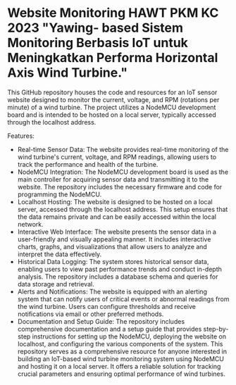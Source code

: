 # Website Monitoring HAWT PKM KC 2023 "Yawing- based Sistem Monitoring Berbasis IoT untuk Meningkatkan Performa Horizontal Axis Wind Turbine."
This GitHub repository houses the code and resources for an IoT sensor website designed to monitor the current, voltage, and RPM (rotations per minute) of a wind turbine. The project utilizes a NodeMCU development board and is intended to be hosted on a local server, typically accessed through the localhost address.

Features:
- Real-time Sensor Data: The website provides real-time monitoring of the wind turbine's current, voltage, and RPM readings, allowing users to track the performance and health of the turbine.
- NodeMCU Integration: The NodeMCU development board is used as the main controller for acquiring sensor data and transmitting it to the website. The repository includes the necessary firmware and code for programming the NodeMCU.
- Localhost Hosting: The website is designed to be hosted on a local server, accessed through the localhost address. This setup ensures that the data remains private and can be easily accessed within the local network.
- Interactive Web Interface: The website presents the sensor data in a user-friendly and visually appealing manner. It includes interactive charts, graphs, and visualizations that allow users to analyze and interpret the data effectively.
- Historical Data Logging: The system stores historical sensor data, enabling users to view past performance trends and conduct in-depth analysis. The repository includes a database schema and queries for data storage and retrieval.
- Alerts and Notifications: The website is equipped with an alerting system that can notify users of critical events or abnormal readings from the wind turbine. Users can configure thresholds and receive notifications via email or other preferred methods.
- Documentation and Setup Guide: The repository includes comprehensive documentation and a setup guide that provides step-by-step instructions for setting up the NodeMCU, deploying the website on localhost, and configuring the various components of the system.
This repository serves as a comprehensive resource for anyone interested in building an IoT-based wind turbine monitoring system using NodeMCU and hosting it on a local server. It offers a reliable solution for tracking crucial parameters and ensuring optimal performance of wind turbines.
